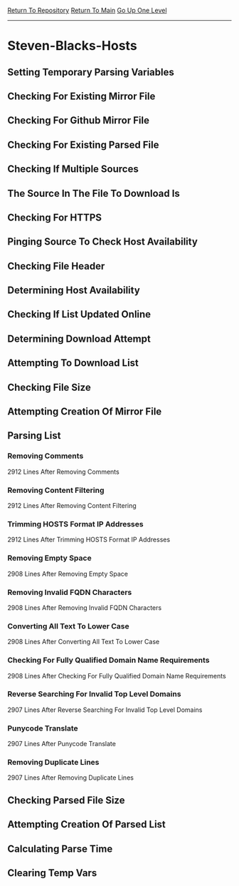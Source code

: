 [Return To Repository](https://github.com/bast69/piholeparser/)
[Return To Main](https://github.com/bast69/piholeparser/blob/master/RecentRunLogs/Mainlog.md)
[Go Up One Level](https://github.com/bast69/piholeparser/blob/master/RecentRunLogs/TopLevelScripts/30-Processing-External-Blacklists.md)
____________________________________
# Steven-Blacks-Hosts
## Setting Temporary Parsing Variables
## Checking For Existing Mirror File
## Checking For Github Mirror File
## Checking For Existing Parsed File
## Checking If Multiple Sources
## The Source In The File To Download Is
## Checking For HTTPS
## Pinging Source To Check Host Availability
## Checking File Header
## Determining Host Availability
## Checking If List Updated Online
## Determining Download Attempt
## Attempting To Download List
## Checking File Size
## Attempting Creation Of Mirror File
## Parsing List
### Removing Comments
2912 Lines After Removing Comments
### Removing Content Filtering
2912 Lines After Removing Content Filtering
### Trimming HOSTS Format IP Addresses
2912 Lines After Trimming HOSTS Format IP Addresses
### Removing Empty Space
2908 Lines After Removing Empty Space
### Removing Invalid FQDN Characters
2908 Lines After Removing Invalid FQDN Characters
### Converting All Text To Lower Case
2908 Lines After Converting All Text To Lower Case
### Checking For Fully Qualified Domain Name Requirements
2908 Lines After Checking For Fully Qualified Domain Name Requirements
### Reverse Searching For Invalid Top Level Domains
2907 Lines After Reverse Searching For Invalid Top Level Domains
### Punycode Translate
2907 Lines After Punycode Translate
### Removing Duplicate Lines
2907 Lines After Removing Duplicate Lines
## Checking Parsed File Size
## Attempting Creation Of Parsed List
## Calculating Parse Time
## Clearing Temp Vars
